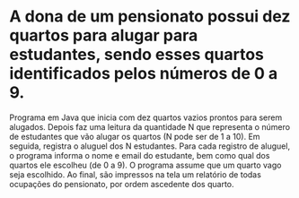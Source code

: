 # A dona de um pensionato possui dez quartos para alugar para estudantes, sendo esses quartos identificados pelos números de 0 a 9.
Programa em Java que inicia com dez quartos vazios prontos para serem alugados. Depois faz uma leitura da quantidade N que representa o número de estudantes que vão alugar 
os quartos (N pode ser de 1 a 10). Em seguida, registra o aluguel dos N estudantes. Para cada registro de aluguel, o programa informa o nome e email do estudante, bem como 
qual dos quartos ele escolheu (de 0 a 9). O programa assume que um quarto vago seja escolhido. Ao final, são impressos na tela um relatório de todas ocupações do 
pensionato, por ordem ascedente dos quarto.

